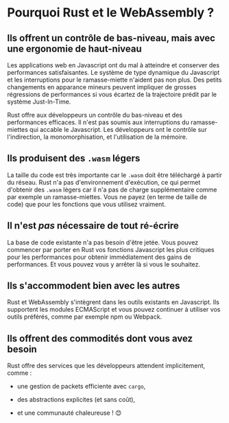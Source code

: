 <!--
# Why Rust and WebAssembly?
-->

# Pourquoi Rust et le WebAssembly ?

<!--
## Low-Level Control with High-Level Ergonomics
-->

## Ils offrent un contrôle de bas-niveau, mais avec une ergonomie de haut-niveau

<!--
JavaScript Web applications struggle to attain and retain reliable performance.
JavaScript's dynamic type system and garbage collection pauses don't help.
Seemingly small code changes can result in drastic performance regressions if
you accidentally wander off the JIT's happy path.
-->

Les applications web en Javascript ont du mal à atteindre et conserver des
performances satisfaisantes. Le système de type dynamique du Javascript et les
interruptions pour le ramasse-miette n'aident pas non plus. Des petits
changements en apparance mineurs peuvent impliquer de grosses régressions de
performances si vous écartez de la trajectoire prédit par le système
Just-In-Time.

<!--
Rust gives programmers low-level control and reliable performance. It is free
from the non-deterministic garbage collection pauses that plague JavaScript.
Programmers have control over indirection, monomorphization, and memory layout.
-->

Rust offre aux développeurs un contrôle du bas-niveau et des performances
efficaces. Il n'est pas soumis aux interruptions du ramasse-miettes qui accable
le Javascript. Les développeurs ont le contrôle sur l'indirection, la
monomorphisation, et l'utilisation de la mémoire.

<!--
## Small `.wasm` Sizes
-->

## Ils produisent des `.wasm` légers

<!--
Code size is incredibly important since the `.wasm` must be downloaded over the
network. Rust lacks a runtime, enabling small `.wasm` sizes because there is no
extra bloat included like a garbage collector. You only pay (in code size) for
the functions you actually use.
-->

La taille du code est très importante car le `.wasm` doit être téléchargé à
partir du réseau. Rust n'a pas d'environnement d'exécution, ce qui permet
d'obtenir des `.wasm` légers car il n'a pas de charge supplémentaire comme par
exemple un ramasse-miettes. Vous ne payez (en terme de taille de code) que pour
les fonctions que vous utilisez vraiment.

<!--
## Do *Not* Rewrite Everything
-->

## Il n'est *pas* nécessaire de tout ré-écrire

<!--
Existing code bases don't need to be thrown away. You can start by porting your
most performance-sensitive JavaScript functions to Rust to gain immediate
benefits. And you can even stop there if you want to.
-->

La base de code existante n'a pas besoin d'être jetée. Vous pouvez commencer par
porter en Rust vos fonctions Javascript les plus critiques pour les performances
pour obtenir immédiatement des gains de performances. Et vous pouvez vous y
arrêter là si vous le souhaitez.

<!--
## Plays Well With Others
-->

## Ils s'accommodent bien avec les autres

<!--
Rust and WebAssembly integrates with existing JavaScript tooling. It supports
ECMAScript modules and you can continue using the tooling you already love, like
npm, Webpack, and Greenkeeper.
-->

Rust et WebAssembly s'intègrent dans les outils existants en Javascript. Ils
supportent les modules ECMAScript et vous pouvez continuer à utiliser vos outils
préférés, comme par exemple npm ou Webpack.

<!--
## The Amenities You Expect
-->

## Ils offrent des commodités dont vous avez besoin

<!--
Rust has the modern amenities that developers have come to expect, such as:
-->

Rust offre des services que les développeurs attendent implicitement, comme :

<!--
* strong package management with `cargo`,
-->

* une gestion de packets efficiente avec `cargo`,

<!--
* expressive (and zero-cost) abstractions,
-->

* des abstractions explicites (et sans coût),

<!--
* and a welcoming community! 😊
-->

* et une communauté chaleureuse ! 😊
